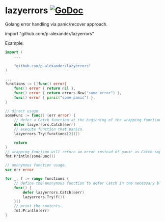 # lazyerrors [![GoDoc](https://img.shields.io/badge/godoc-Reference-brightgreen.svg?style=flat)](https://godoc.org/github.com/p-alexander/lazyerrors)

Golang error handling via panic/recover approach.

import "github.com/p-alexander/lazyerrors"

Example:

```go
import (
    ...
    
    "github.com/p-alexander/lazyerrors"
)

...
functions := []func() error{
	func() error { return nil },
	func() error { return errors.New("some error") },
	func() error { panic("some panic") },
}

// direct usage.
someFunc := func() (err error) {
	// defer a Catch function at the beginning of the wrapping function.
	defer lazyerrors.Catch(&err)
	// execute function that panics.
	lazyerrors.Try(functions[2]())

	return
}
// wrapping function will return an error instead of panic as Catch suppresses it by default.
fmt.Println(someFunc())

// anonymous function usage.
var err error

for _, f := range functions {
	// define the anonymous function to defer Catch in the necessary block of code.
	func() {
		defer lazyerrors.Catch(&err)
		lazyerrors.Try(f())
	}()
	// print the contents.
	fmt.Println(err)
}
```
